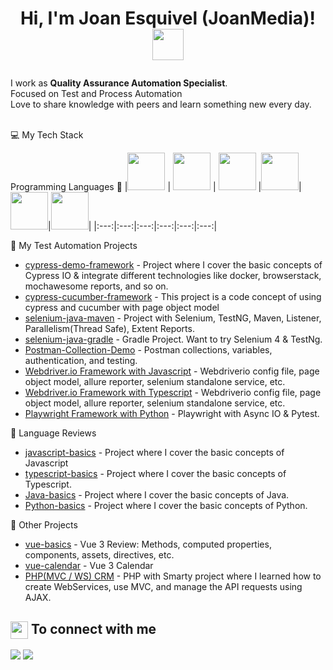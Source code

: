<h1>
  <p align="center">Hi, I'm Joan Esquivel (JoanMedia)!
  <a href="https://www.youtube.com/c/joanmedia/">
    <img src="https://media.giphy.com/media/13Nc3xlO1kGg3S/source.gif" width="50px" height="50px">
  </a>
</h1>
<p>I work as <strong>Quality Assurance Automation Specialist</strong>.<br/>Focused on Test and Process Automation<br> Love to share knowledge with peers and learn something new every day.<br></p><br/>
💻 My Tech Stack

Programming Languages  :rocket:
|<img src="https://raw.githubusercontent.com/coderjojo/coderjojo/master/img/cpp.png" width=60> | <img src="https://raw.githubusercontent.com/coderjojo/coderjojo/master/img/js.png" width=60> | <img src="https://raw.githubusercontent.com/coderjojo/coderjojo/master/img/python.svg" width=60> |<img src="https://raw.githubusercontent.com/coderjojo/coderjojo/master/img/java.png" width=60>|<img src="https://upload.wikimedia.org/wikipedia/commons/thumb/6/61/HTML5_logo_and_wordmark.svg/230px-HTML5_logo_and_wordmark.svg.png" width=60>|<img src="https://upload.wikimedia.org/wikipedia/commons/thumb/d/d5/CSS3_logo_and_wordmark.svg/1200px-CSS3_logo_and_wordmark.svg.png" width=60>|
|:---:|:---:|:---:|:---:|:---:|:---:|

🤖 My Test Automation Projects
- [cypress-demo-framework](https://github.com/JoanEsquivel/cypress-demo-framework#cypress-demo-framework) - Project where I cover the basic concepts of Cypress IO & integrate different technologies like docker, browserstack, mochawesome reports, and so on.
- [cypress-cucumber-framework](https://github.com/JoanEsquivel/cypress-cucumber) - This project is a code concept of using cypress and cucumber with page object model
- [selenium-java-maven](https://github.com/JoanEsquivel/selenium-advanced-framework) - Project with Selenium, TestNG, Maven, Listener, Parallelism(Thread Safe), Extent Reports.
- [selenium-java-gradle](https://github.com/JoanEsquivel/selenium-gradle) - Gradle Project. Want to try Selenium 4 & TestNg.
- [Postman-Collection-Demo](https://github.com/JoanEsquivel/postman-demo) - Postman collections, variables, authentication, and testing.
- [Webdriver.io Framework with Javascript](https://github.com/JoanEsquivel/webdriverio-js-demo-framework) - Webdriverio config file, page object model, allure reporter, selenium standalone service, etc.
- [Webdriver.io Framework with Typescript](https://github.com/JoanEsquivel/webdriverio-ts-demo-framework) - Webdriverio config file, page object model, allure reporter, selenium standalone service, etc.
- [Playwright Framework with Python](https://github.com/JoanEsquivel/playwright-python-test-framework) - Playwright with Async IO & Pytest.

📝 Language Reviews
- [javascript-basics](https://github.com/JoanEsquivel/JavascriptBasics) - Project where I cover the basic concepts of Javascript
- [typescript-basics](https://github.com/JoanEsquivel/typescript-basics) - Project where I cover the basic concepts of Typescript.
- [Java-basics](https://github.com/JoanEsquivel/JavaBasicsPOO) - Project where I cover the basic concepts of Java.
- [Python-basics](https://github.com/JoanEsquivel/Python-Basics) - Project where I cover the basic concepts of Python.

📝 Other Projects
- [vue-basics](https://github.com/JoanEsquivel/vue-basics) - Vue 3 Review: Methods, computed properties, components, assets, directives, etc.
- [vue-calendar](https://github.com/JoanEsquivel/vue-calendar) - Vue 3 Calendar
- [PHP(MVC / WS) CRM](https://github.com/JoanEsquivel/ProyectoFullStack) - PHP with Smarty project where I learned how to create WebServices, use MVC, and manage the API requests using AJAX.

<summary><h2><img src="https://emojis.slackmojis.com/emojis/images/1579216111/7550/pikachu_wave.gif?1579216111" align="center"
                width="28" /> To connect with me</h2></summary>

<p align = "center">
 
[<img src="https://img.shields.io/badge/twitter-%231DA1F2.svg?&style=for-the-badge&logo=twitter&logoColor=white" />](https://twitter.com/joan_media) 
[<img src="https://img.shields.io/badge/linkedin-%230077B5.svg?&style=for-the-badge&logo=linkedin&logoColor=white" />](https://www.linkedin.com/in/joanesquivel/)

</p>
